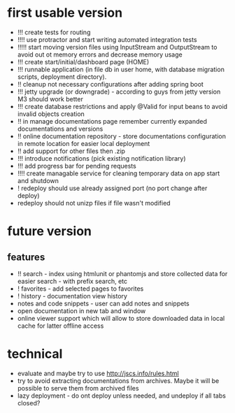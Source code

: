 # first usable version
* !!! create tests for routing
* !!!! use protractor and start writing automated integration tests
* !!!!! start moving version files using InputStream and OutputStream to avoid out ot memory errors and decrease memory usage
* !!! create start/initial/dashboard page (HOME)
* !!! runnable application (in file db in user home, with database migration scripts, deployment directory).
* !! cleanup not necessary configurations after adding spring boot
* !!! jetty upgrade (or downgrade) - according to guys from jetty version M3 should work better
* !!! create database restrictions and apply @Valid for input beans to avoid invalid objects creation
* !! in manage documentations page remember currently expanded documentations and versions
* !! online documentation repository - store documentations configuration in remote location for easier local deployment
* !! add support for other files then .zip
* !!! introduce notifications (pick existing notification library)
* !!! add progress bar for pending requests
* !!!! create managable service for cleaning temporary data on app start and shutdown
* ! redeploy should use already assigned port (no port change after deploy)
* redeploy should not unizp files if file wasn't modified

# future version
## features
* !! search - index using htmlunit or phantomjs and store collected data for easier search - with prefix search, etc
* ! favorites - add selected pages to favorites
* ! history - documentation view history
* notes and code snippets - user can add notes and snippets
* open documentation in new tab and window
* online viewer support which will allow to store downloaded data in local cache for latter offline access

# technical
* evaluate and maybe try to use http://jscs.info/rules.html
* try to avoid extracting documentations from archives. Maybe it will be possible to serve them from archived files
* lazy deployment - do ont deploy unless needed, and undeploy if all tabs closed?
